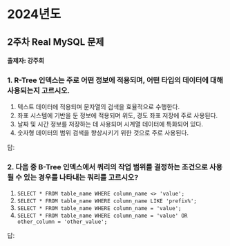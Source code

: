 # 2024년도
## 2주차 Real MySQL 문제
#### 출제자: 강주희

### 1. R-Tree 인덱스는 주로 어떤 정보에 적용되며, 어떤 타입의 데이터에 대해 사용되는지 고르시오.

1. 텍스트 데이터에 적용되며 문자열의 검색을 효율적으로 수행한다.
2. 좌표 시스템에 기반을 둔 정보에 적용되며 위도, 경도 좌표 저장에 주로 사용된다.
3. 날짜 및 시간 정보를 저장하는 데 사용되며 시계열 데이터에 특화되어 있다.
4. 숫자형 데이터의 범위 검색을 향상시키기 위한 것으로 주로 사용된다.

답: 




### 2. 다음 중 B-Tree 인덱스에서 쿼리의 작업 범위를 결정하는 조건으로 사용될 수 있는 경우를 나타내는 쿼리를 고르시오?
1. `SELECT * FROM table_name WHERE column_name <> 'value';`
2. `SELECT * FROM table_name WHERE column_name LIKE 'prefix%';`
3. `SELECT * FROM table_name WHERE column_name = 'value';`
4. `SELECT * FROM table_name WHERE column_name = 'value' OR other_column = 'other_value';`

답: 
